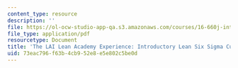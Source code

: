 ```yaml
---
content_type: resource
description: ''
file: https://ol-ocw-studio-app-qa.s3.amazonaws.com/courses/16-660j-introduction-to-lean-six-sigma-methods-january-iap-2012/73eac796f63b4cb952e8e5e802c5be0d_MIT16_660JIAP12_ISERC2013.pdf
file_type: application/pdf
resourcetype: Document
title: 'The LAI Lean Academy Experience: Introductory Lean Six Sigma Curriculum'
uid: 73eac796-f63b-4cb9-52e8-e5e802c5be0d
---
```

